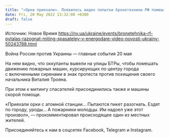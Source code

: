 ```yaml
---
title: "«Орки приехали». Появилось видео попытки бронетехники РФ помешать митингу спасателей в Энергодаре"
date: Fri, 20 May 2022 13:32:00 +0300
draft: false
---
```

Источник: Новое Время https://nv.ua/ukraine/events/bronetehnika-rf-pytalas-razognat-miting-spasateley-v-energodare-video-novosti-ukrainy-50243788.html


Война России против Украины — главные события 20 мая

На нем видно, что оккупанты вывели на улицы БТРы, чтобы помешать движению пожарных машин, курсирующих по центру города с включенными сиренами в знак протеста против похищения своего начальника Виталия Трояна.

При этом к митингу спасателей присоединились также и машины скорой помощи.

«Приехали орки с атомной станции… Пытаются пикет разогнать. Ездят по городу, уроды… А пожарники молодцы. Им надоел уже этот произвол», — прокомментировал происходящее один из местных жителей.

Присоединяйтесь к нам в соцсетях Facebook, Telegram и Instagram.
